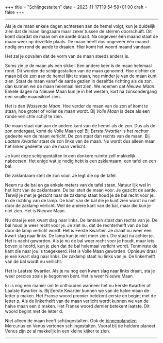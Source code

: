 +++
title = "Schijngestalten"
date = 2023-11-17T19:54:58+01:00
draft = false
+++

---
Als je de maan enkele dagen achtereen aan de hemel volgt, kun je
duidelijk zien dat de maan langzaam maar zeker tussen de sterren
doorschuift. Dit komt doordat de maan om de aarde draait. Na ongeveer
één maand staat de maan weer op dezelfde plaats. De maan heeft dus
ongeveer één maand nodig om rond de aarde te draaien. Hier komt het
woord maand vandaan.

Het zal je opvallen dat de vorm van de maan steeds anders is.

Soms zie je de maan als een sikkel. Een andere keer is de maan helemaal
rond. Dit worden de schijngestalten van de maan genoemd. Hoe dichter de
maan bij de zon aan de hemel lijkt te staan, hoe minder je van de maan
kunt zien. Staat de maan vanaf de aarde gezien in dezelfde richting als
de zon, dan kunnen we de maan helemaal niet zien. We noemen dat *Nieuwe
Maan*. Enkele dagen na Nieuwe Maan kun je in het westen, kort na
zonsondergang een smalle maansikkel zien.

Het is dan *Wassende Maan*. Hoe verder de maan van de zon af komt te
staan, hoe groter of voller de maan wordt. Bij *Volle Maan* is deze als
een ronde verlichte schijf te zien.

De maan staat dan aan de andere kant van de hemel als de zon. Dus als de
zon ondergaat, komt de Volle Maan op! Bij *Eerste Kwartier* is het
rechter gedeelte van de maan verlicht. De zon staat dan rechts van de
maan. Bij *Laatste Kwartier* staat de zon links van de maan. Nu wordt
dus alleen maar het linker gedeelte van de maan verlicht.

Je kunt deze schijngestalten in een donkere ruimte zelf makkelijk
nabootsen. Het enige wat je nodig hebt is een zaklantaarn, een tafel en
een bal.

De zaklantaarn stelt de zon voor. Je legt die op de tafel.

Neem nu de bal en ga enkele meters van de tafel staan. Natuur lijk wel
in het licht van de zaklantaarn. De bal stelt de maan voor. Je gezicht
de aarde. Terwijl je met je gezicht naar de zaklamp staat houd je de bal
recht voor je. In de richting van de lamp. De kant van de bal die je
kunt zien wordt nu niet door de zaklamp verlicht. Wel de andere kant van
de bal, maar die kun je niet zien. Het is Nieuwe Maan.

Nu draai je een kwart slag naar links. De lantaarn staat dan rechts van
je. De bal houd je weer recht voor je. Je ziet nu, dat de rechterhelft
van de bal door de lamp verlicht wordt. Het is Eerste Kwartier. Je
draait nu weer een kwart slag naar links. De lamp kun je niet meer zien.
Die staat nu achter je. Het is nacht geworden. Als je nu de bal weer
recht voor je houdt, maar iets boven je hoofd, kun je zien dat de bal
helemaal verlicht wordt. Tenminste de kant die naar jou is toegekeerd.
Het is Volle Maan geworden. Opnieuw draai je een kwart slag naar links.
De zaklamp staat nu links van je. De linkerhelft van de bal wordt nu
verlicht.

Het is Laatste Kwartier. Als je nu nog een kwart slag naar links draait,
sta je weer precies zoals je begonnen bent. Het is weer Nieuwe Maan.

Er is nóg een manier om te onthouden wanneer het nu Eerste Kwartier of
Laatste Kwartier is. Bij Eerste Kwartier kunnen we van de halve maan de
letter p maken. Het Franse woord *p*remier betekent eerste en begint met
de letter p. Als de linkerhelft van de maan verlicht wordt kunnen we van
de halve maan een d maken. Het Franse woord *d*ernier betekent laatste.
Dit woord begint met de letter d.

Niet alleen de maan heeft schijngestalten. Ook de
[binnenplaneten](/encyclopedie/binnenpl) Mercurius en Venus vertonen
schijngestalten. Vooral bij de heldere planeet Venus zijn ze al
makkelijk in een kleine kijker te zien.

---
